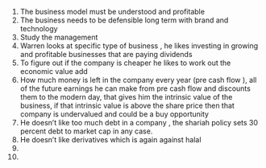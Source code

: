 
1. The business model must be understood and profitable 
2. The business needs to be defensible long term with brand and technology 
3. Study the management 
4. Warren looks at specific type of business , he likes investing in growing and profitable businesses that are paying dividends 
5. To figure out if the company is cheaper he likes to work out the economic value add
6. How much money is left in the company every year (pre cash flow ), all of the future earnings he can make from pre cash flow and discounts them to the modern day, that gives him the intrinsic value of the business, if that intrinsic value is above the share price then that company is undervalued and could be a buy opportunity 
7. He doesn’t like too much debt in a company , the shariah policy sets 30 percent debt to market cap in any case.
8. He doesn’t like derivatives which is again against halal
9. 
10. 